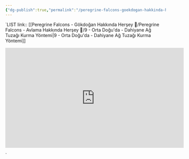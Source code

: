 ```yaml
---
{"dg-publish":true,"permalink":"/peregrine-falcons-goekdogan-hakkinda-hersey/peregrine-falcons-avlama-hakkinda-hersey/9-orta-dogu-da-dahiyane-ag-tuzagi-kurma-yoentemi/"}
---
```


`LIST link:: [[Peregrine Falcons - Gökdoğan Hakkında Herşey 🦅/Peregrine Falcons - Avlama Hakkında Herşey 🦅/9 - Orta Doğu'da - Dahiyane Ağ Tuzağı Kurma Yöntemi\|9 - Orta Doğu'da - Dahiyane Ağ Tuzağı Kurma Yöntemi]]

<iframe width="560" height="315" src="https://www.youtube.com/embed/HJ7p3uCT0HY?si=7KhbeOYFWpx8-Xrj" title="YouTube video player" frameborder="0" allow="accelerometer; autoplay; clipboard-write; encrypted-media; gyroscope; picture-in-picture; web-share" referrerpolicy="strict-origin-when-cross-origin" allowfullscreen></iframe>

`